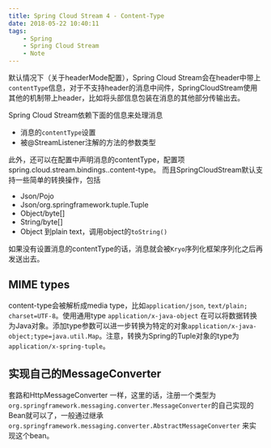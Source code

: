 ```yaml
---
title: Spring Cloud Stream 4 - Content-Type
date: 2018-05-22 10:40:11
tags:
	- Spring
	- Spring Cloud Stream
	- Note
---
```


默认情况下（关于headerMode配置），Spring Cloud Stream会在header中带上`contentType`信息，对于不支持header的消息中间件，SpringCloudStream使用其他的机制带上header，比如将头部信息包装在消息的其他部分传输出去。

Spring Cloud Stream依赖下面的信息来处理消息
- 消息的`contentType`设置
- 被@StreamListener注解的方法的参数类型

此外，还可以在配置中声明消息的contentType，配置项spring.cloud.stream.bindings.<channelName>.content-type。
而且SpringCloudStream默认支持一些简单的转换操作，包括
- Json/Pojo  
- Json/org.springframework.tuple.Tuple
- Object/byte[]
- String/byte[]
- Object 到plain text，调用object的`toString()`

如果没有设置消息的contentType的话，消息就会被`Kryo`序列化框架序列化之后再发送出去。

## MIME types
content-type会被解析成media type，比如`application/json`, `text/plain; charset=UTF-8`。使用通用type `application/x-java-object` 在可以将数据转换为Java对象。添加type参数可以进一步转换为特定的对象`application/x-java-object;type=java.util.Map`。注意，转换为Spring的Tuple对象的type为`application/x-spring-tuple`。

## 实现自己的MessageConverter
套路和HttpMessageConverter 一样，这里的话，注册一个类型为`org.springframework.messaging.converter.MessageConverter`的自己实现的Bean就可以了，一般通过继承`org.springframework.messaging.converter.AbstractMessageConverter` 来实现这个bean。


